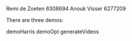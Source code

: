 Remi de Zoeten 6308694
Anouk Visser 6277209

There are three demos:

demoHarris
demoOpt
generateVideos
